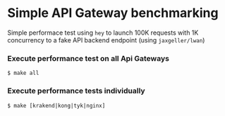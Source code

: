 # Simple API Gateway benchmarking

Simple performace test using `hey` to launch 100K requests with 1K concurrency to a fake API backend endpoint (using `jaxgeller/lwan`)

### Execute performance test on all Api Gateways

```shell
$ make all
```

### Execute performance tests individually

```shell
$ make [krakend|kong|tyk|nginx]
```
